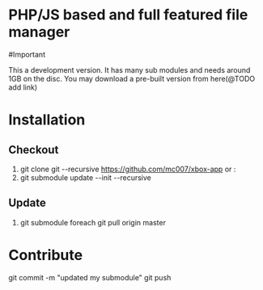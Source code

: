 PHP/JS based and full featured file manager
===========================================

#Important

This a development version. It has many sub modules and needs around 1GB on the disc. You may download a pre-built version from here(@TODO add link) 

# Installation 

## Checkout 

1. git clone git --recursive https://github.com/mc007/xbox-app or : 
2. git submodule update --init --recursive

## Update 

1. git submodule foreach git pull origin master

# Contribute

git commit -m "updated my submodule"
git push
